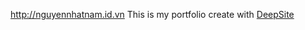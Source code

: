 http://nguyennhatnam.id.vn
This is my portfolio create with [DeepSite](https://huggingface.co/spaces/enzostvs/deepsite)
